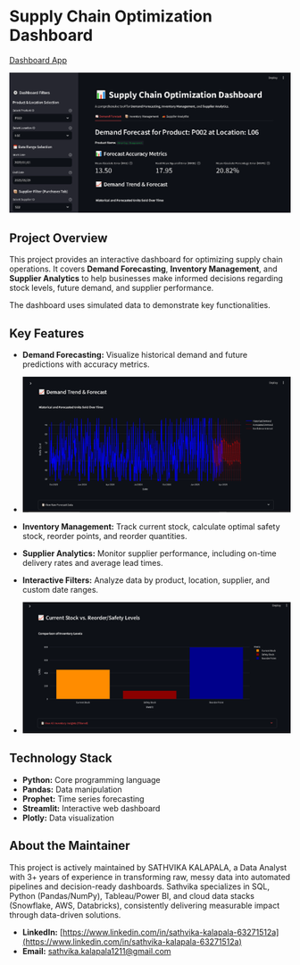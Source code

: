 # Supply Chain Optimization Dashboard

[Dashboard App](https://supply-chain-dashboard-fppecphmqqsatcchdwfqxy.streamlit.app)

![](png/supply_chain_opt.PNG)

## Project Overview

This project provides an interactive dashboard for optimizing supply chain operations. 
It covers **Demand Forecasting**, **Inventory Management**, and **Supplier Analytics** to help businesses 
make informed decisions regarding stock levels, future demand, and supplier performance.

The dashboard uses simulated data to demonstrate key functionalities.

## Key Features

* **Demand Forecasting:** Visualize historical demand and future predictions with accuracy metrics.
  
* ![](png/demand_trend&forecast.PNG)
  
* **Inventory Management:** Track current stock, calculate optimal safety stock, reorder points, and reorder quantities.
* **Supplier Analytics:** Monitor supplier performance, including on-time delivery rates and average lead times.
* **Interactive Filters:** Analyze data by product, location, supplier, and custom date ranges.

* ![](png/stock_reorder_safety.PNG)

## Technology Stack

* **Python:** Core programming language
* **Pandas:** Data manipulation
* **Prophet:** Time series forecasting
* **Streamlit:** Interactive web dashboard
* **Plotly:** Data visualization

## About the Maintainer

This project is actively maintained by SATHVIKA KALAPALA, a Data Analyst with 3+ years of experience in transforming raw, messy data into automated pipelines and decision-ready dashboards. Sathvika specializes in SQL, Python (Pandas/NumPy), Tableau/Power BI, and cloud data stacks (Snowflake, AWS, Databricks), consistently delivering measurable impact through data-driven solutions.

*   **LinkedIn:** [https://www.linkedin.com/in/sathvika-kalapala-63271512a](https://www.linkedin.com/in/sathvika-kalapala-63271512a)
*   **Email:** sathvika.kalapala1211@gmail.com